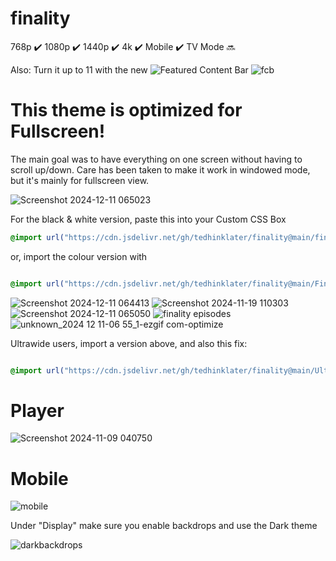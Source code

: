 # finality 
768p :heavy_check_mark: 1080p :heavy_check_mark: 1440p :heavy_check_mark: 4k :heavy_check_mark: Mobile :heavy_check_mark: TV Mode :soon:

Also: Turn it up to 11 with the new ![Featured Content Bar](https://github.com/tedhinklater/Jellyfin-Featured-Content-Bar) 
![fcb](https://github.com/user-attachments/assets/cc67f2b1-7067-44c9-b789-6b1b420d50f2)

# This theme is optimized for Fullscreen! 
The main goal was to have everything on one screen without having to scroll up/down.
Care has been taken to make it work in windowed mode, but it's mainly for fullscreen view.

![Screenshot 2024-12-11 065023](https://github.com/user-attachments/assets/2028e8be-0190-47c8-804e-4ea2fd4c1a2c)

For the black & white version, paste this into your Custom CSS Box

```css
@import url("https://cdn.jsdelivr.net/gh/tedhinklater/finality@main/finality.css");

```

or, import the colour version with

```css

@import url("https://cdn.jsdelivr.net/gh/tedhinklater/finality@main/Finality-Coloured.css");

```

![Screenshot 2024-12-11 064413](https://github.com/user-attachments/assets/657fb2df-40dd-42ee-b4d1-5b1691010b4d)
![Screenshot 2024-11-19 110303](https://github.com/user-attachments/assets/64cfce62-44fb-40e4-b0c9-070c9f3c5f70)
![Screenshot 2024-12-11 065050](https://github.com/user-attachments/assets/957fed52-2749-46f5-bd7c-8d75565d52f2)
![finality episodes](https://github.com/user-attachments/assets/139e219c-a431-467f-b393-184cf7e045d8)
![unknown_2024 12 11-06 55_1-ezgif com-optimize](https://github.com/user-attachments/assets/f44c3480-e50f-49ad-98f9-25a566ad12f3)

Ultrawide users, import a version above, and also this fix: 

```css

@import url("https://cdn.jsdelivr.net/gh/tedhinklater/finality@main/UltrawideFix.css");

```

# Player 
![Screenshot 2024-11-09 040750](https://github.com/user-attachments/assets/8569475b-c90d-4a42-8f5e-aea786a78105)

# Mobile
![mobile](https://github.com/tedhinklater/finality/assets/66086488/a0fb2aec-2794-4d68-b96c-9a144844729a)

Under "Display" make sure you enable backdrops and use the Dark theme

![darkbackdrops](https://github.com/user-attachments/assets/b69b1143-22c1-48df-b8e5-5aaa1869a97f)
